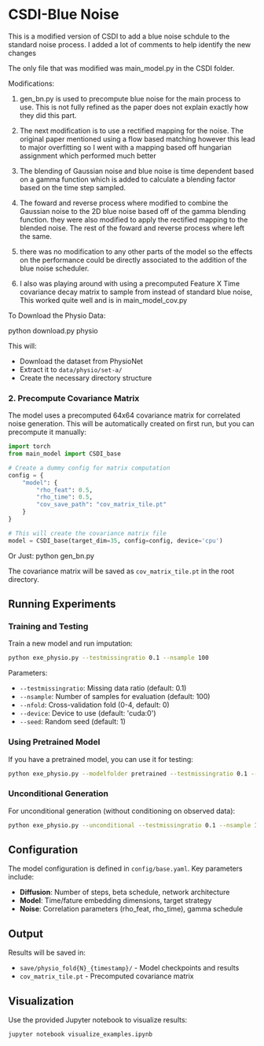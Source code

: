 # CSDI-Blue Noise

This is a modified version of CSDI to add a blue noise schdule to the standard noise process. I added a lot of comments to help identify the new changes

The only file that was modified was main_model.py in the CSDI folder. 

Modifications:
1. gen_bn.py is used to precompute blue noise for the main process to use. This is not fully refined as the paper does not explain exactly how they did this part.
   
2. The next modification is to use a rectified mapping for the noise. The original paper mentioned using a flow based matching however this lead to major overfitting so I went with a mapping based off hungarian assignment which performed much better

3. The blending of Gaussian noise and blue noise is time dependent based on a gamma function which is added to calculate a blending factor based on the time step sampled.

4. The foward and reverse process where modified to combine the Gaussian noise to the 2D blue noise based off of the gamma blending function. they were also modified to apply the rectified mapping to the blended noise. The rest of the foward and reverse process where left the same.

5. there was no modification to any other parts of the model so the effects on the performance could be directly associated to the addition of the blue noise scheduler. 

6. I also was playing around with using a precomputed Feature X Time covariance decay matrix to sample from instead of standard blue noise, This worked quite well and is in main_model_cov.py



To Download the Physio Data:

python download.py physio

This will:
- Download the dataset from PhysioNet
- Extract it to `data/physio/set-a/`
- Create the necessary directory structure

### 2. Precompute Covariance Matrix

The model uses a precomputed 64x64 covariance matrix for correlated noise generation. This will be automatically created on first run, but you can precompute it manually:

```python
import torch
from main_model import CSDI_base

# Create a dummy config for matrix computation
config = {
    "model": {
        "rho_feat": 0.5,
        "rho_time": 0.5,
        "cov_save_path": "cov_matrix_tile.pt"
    }
}

# This will create the covariance matrix file
model = CSDI_base(target_dim=35, config=config, device='cpu')
```

Or Just:
python gen_bn.py

The covariance matrix will be saved as `cov_matrix_tile.pt` in the root directory.

## Running Experiments

### Training and Testing

Train a new model and run imputation:

```bash
python exe_physio.py --testmissingratio 0.1 --nsample 100
```

Parameters:
- `--testmissingratio`: Missing data ratio (default: 0.1)
- `--nsample`: Number of samples for evaluation (default: 100)
- `--nfold`: Cross-validation fold (0-4, default: 0)
- `--device`: Device to use (default: 'cuda:0')
- `--seed`: Random seed (default: 1)

### Using Pretrained Model

If you have a pretrained model, you can use it for testing:

```bash
python exe_physio.py --modelfolder pretrained --testmissingratio 0.1 --nsample 100
```

### Unconditional Generation

For unconditional generation (without conditioning on observed data):

```bash
python exe_physio.py --unconditional --testmissingratio 0.1 --nsample 100
```

## Configuration

The model configuration is defined in `config/base.yaml`. Key parameters include:

- **Diffusion**: Number of steps, beta schedule, network architecture
- **Model**: Time/fature embedding dimensions, target strategy
- **Noise**: Correlation parameters (rho_feat, rho_time), gamma schedule

## Output

Results will be saved in:
- `save/physio_fold{N}_{timestamp}/` - Model checkpoints and results
- `cov_matrix_tile.pt` - Precomputed covariance matrix

## Visualization

Use the provided Jupyter notebook to visualize results:

```bash
jupyter notebook visualize_examples.ipynb
```
